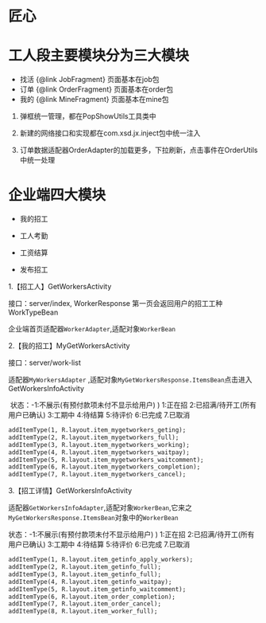 
# 匠心

# 工人段主要模块分为三大模块

 - 找活 {@link JobFragment} 页面基本在job包
 - 订单 {@link OrderFragment} 页面基本在order包
 - 我的 {@link MineFragment} 页面基本在mine包

1. 弹框统一管理，都在PopShowUtils工具类中

2. 新建的网络接口和实现都在com.xsd.jx.inject包中统一注入

3. 订单数据适配器OrderAdapter的加载更多，下拉刷新，点击事件在OrderUtils中统一处理

  

# 企业端四大模块

- 我的招工

- 工人考勤

- 工资结算

- 发布招工

  

1.【招工人】GetWorkersActivity

接口：server/index,   WorkerResponse 第一页会返回用户的招工工种WorkTypeBean

企业端首页适配器`WorkerAdapter`,适配对象`WorkerBean`



2.【我的招工】MyGetWorkersActivity

接口：server/work-list

适配器`MyWorkersAdapter` ,适配对象`MyGetWorkersResponse.ItemsBean`点击进入GetWorkersInfoActivity

​    状态：-1:不展示(有预付款项未付不显示给用户) ) 1:正在招 2:已招满/待开工(所有用户已确认) 3:工期中 4:待结算 5:待评价 6:已完成 7.已取消

```xml
addItemType(1, R.layout.item_mygetworkers_geting);
addItemType(2, R.layout.item_mygetworkers_full);
addItemType(3, R.layout.item_mygetworkers_working);
addItemType(4, R.layout.item_mygetworkers_waitpay);
addItemType(5, R.layout.item_mygetworkers_waitcomment);
addItemType(6, R.layout.item_mygetworkers_completion);
addItemType(7, R.layout.item_mygetworkers_cancel);
```



3.【招工详情】GetWorkersInfoActivity

适配器`GetWorkersInfoAdapter`,适配对象`WorkerBean`,它来之`MyGetWorkersResponse.ItemsBean`对象中的`WorkerBean`

状态：-1:不展示(有预付款项未付不显示给用户) ) 1:正在招 2:已招满/待开工(所有用户已确认) 3:工期中 4:待结算 5:待评价 6:已完成 7.已取消

```xml
addItemType(1, R.layout.item_getinfo_apply_workers);
addItemType(2, R.layout.item_getinfo_full);
addItemType(3, R.layout.item_getinfo_full);
addItemType(4, R.layout.item_getinfo_waitpay);
addItemType(5, R.layout.item_getinfo_waitcomment);
addItemType(6, R.layout.item_order_completion);
addItemType(7, R.layout.item_order_cancel);
addItemType(8, R.layout.item_worker_full);
```



